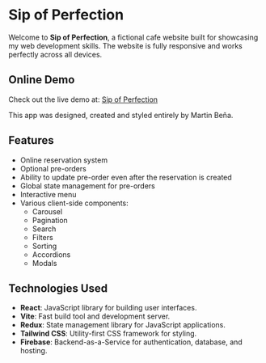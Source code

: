 # Sip of Perfection

Welcome to **Sip of Perfection**, a fictional cafe website built for showcasing my web development skills. The website is fully responsive and works perfectly across all devices.

## Online Demo

Check out the live demo at: [Sip of Perfection](https://sip-of-perfection-martinbena.vercel.app/)

This app was designed, created and styled entirely by Martin Beňa.

## Features

- Online reservation system
- Optional pre-orders
- Ability to update pre-order even after the reservation is created
- Global state management for pre-orders
- Interactive menu
- Various client-side components:
  - Carousel
  - Pagination
  - Search
  - Filters
  - Sorting
  - Accordions
  - Modals

## Technologies Used

- **React**: JavaScript library for building user interfaces.
- **Vite**: Fast build tool and development server.
- **Redux**: State management library for JavaScript applications.
- **Tailwind CSS**: Utility-first CSS framework for styling.
- **Firebase**: Backend-as-a-Service for authentication, database, and hosting.
